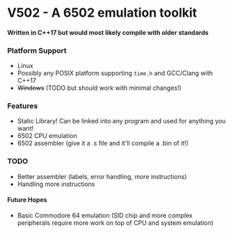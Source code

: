 # V502 - A 6502 emulation toolkit

#### Written in C++17 but would most likely compile with older standards

### Platform Support
* Linux
* Possibly any POSIX platform supporting `time.h` and GCC/Clang with C++17
* ~~Windows~~ (TODO but should work with minimal changes!)

### Features
* Static Library! Can be linked into any program and used for anything you want!
* 6502 CPU emulation
* 6502 assembler (give it a .s file and it'll compile a .bin of it!)

### TODO
* Better assembler (labels, error handling, more instructions)
* Handling more instructions

#### Future Hopes
* Basic Commodore 64 emulation (SID chip and more complex peripherals require more work on top of CPU and system emulation)